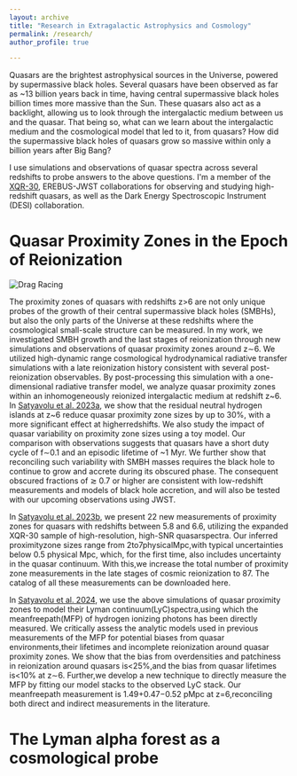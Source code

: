 ```yaml
---
layout: archive
title: "Research in Extragalactic Astrophysics and Cosmology"
permalink: /research/
author_profile: true

---
```


Quasars are the brightest astrophysical sources in the Universe, powered by supermassive black holes. Several quasars have been observed as far as ~13 billion years back in time, having central supermassive black holes billion times more massive than the Sun. These quasars also act as a backlight, allowing us to look through the intergalactic medium between us and the quasar. 
That being so, what can we learn about the intergalactic medium and the cosmological model that led to it, from quasars? How did the supermassive black holes of quasars grow so massive within only a billion years after Big Bang? 

I use simulations and observations of quasar spectra across several redshifts to probe answers to the above questions.
I'm a member of the [XQR-30](https://xqr30.inaf.it), EREBUS-JWST collaborations for observing and studying high-redshift quasars, as well as the Dark Energy Spectroscopic Instrument (DESI) collaboration.

Quasar Proximity Zones in the Epoch of Reionization 
======


![Drag Racing](http://sindhusatyavolu.github.io/My_papers/proximityzone_illustration.png)

The proximity zones of quasars with redshifts z>6 are not only unique probes of the growth
of their central supermassive black holes (SMBHs), but also the only parts of the Universe at
these redshifts where the cosmological small-scale structure can be measured. In my work,
we investigated SMBH growth and the last stages of reionization through new simulations
and observations of quasar proximity zones around z∼6. We utilized high-dynamic range
cosmological hydrodynamical radiative transfer simulations with a late reionization history
consistent with several post-reionization observables. By post-processing this simulation with
a one-dimensional radiative transfer model, we analyze quasar proximity zones within an
inhomogeneously reionized intergalactic medium at redshift z~6. In [Satyavolu et al. 2023a](https://ui.adsabs.harvard.edu/abs/2023MNRAS.521.3108S/abstract), we show that the
residual neutral hydrogen islands at z~6 reduce quasar proximity zone sizes by up to 30%,
with a more significant effect at higherredshifts. We also study the impact of quasar variability
on proximity zone sizes using a toy model. Our comparison with observations suggests that
quasars have a short duty cycle of f∼0.1 and an episodic lifetime of ~1 Myr. We further
show that reconciling such variability with SMBH masses requires the black hole to continue
to grow and accrete during its obscured phase. The consequent obscured fractions of ≳ 0.7 or
higher are consistent with low-redshift measurements and models of black hole accretion, and
will also be tested with our upcoming observations using JWST.



In [Satyavolu et al. 2023b](https://ui.adsabs.harvard.edu/abs/2023MNRAS.522.4918S/abstract), we present 22 new measurements of proximity zones for quasars with redshifts
between 5.8 and 6.6, utilizing the expanded XQR-30 sample of high-resolution, high-SNR
quasarspectra. Our inferred proximityzone sizes range from 2to7physicalMpc,with typical
uncertainties below 0.5 physical Mpc, which, for the first time, also includes uncertainty in the
quasar continuum. With this,we increase the total number of proximity zone measurements in
the late stages of cosmic reionization to 87. The catalog of all these measurements can be downloaded here.



In [Satyavolu et al. 2024](https://ui.adsabs.harvard.edu/abs/2024MNRAS.533..676S/abstract), we use the above simulations of quasar proximity zones to model their Lyman continuum(LyC)spectra,using which the meanfreepath(MFP) of hydrogen ionizing photons
has been directly measured. We critically assess the analytic models used in previous measurements of the MFP for potential biases from quasar environments,their lifetimes and incomplete reionization around quasar proximity zones. We show that the bias from overdensities and
patchiness in reionization around quasars is<25%,and the bias from quasar lifetimes is<10% at z∼6. Further,we develop a new technique to directly measure the MFP by fitting our model stacks to the observed LyC stack. Our meanfreepath measurement is 1.49+0.47−0.52 pMpc at
z=6,reconciling both direct and indirect measurements in the literature.

The Lyman alpha forest as a cosmological probe 
====== 
